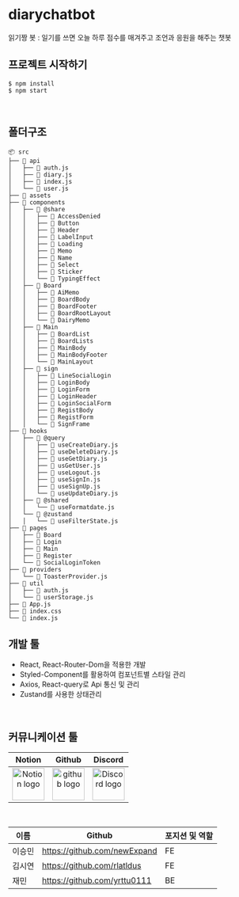# diarychatbot
읽기짱 봇 : 일기를 쓰면 오늘 하루 점수를 매겨주고 조언과 응원을 해주는 챗봇


## 프로젝트 시작하기 

```plain text
$ npm install
$ npm start
```

<br>

## 폴더구조
  
```
📦 src
├── 📂 api
│   ├── 📄 auth.js
│   ├── 📄 diary.js
│   ├── 📄 index.js
│   └── 📄 user.js
├── 📂 assets
├── 📂 components
│   ├── 📂 @share
│   │   ├── 📂 AccessDenied
│   │   ├── 📂 Button
│   │   ├── 📂 Header
│   │   ├── 📂 LabelInput
│   │   ├── 📂 Loading
│   │   ├── 📂 Memo
│   │   ├── 📂 Name
│   │   ├── 📂 Select
│   │   ├── 📂 Sticker
│   │   └── 📂 TypingEffect
│   ├── 📂 Board
│   │   ├── 📂 AiMemo
│   │   ├── 📂 BoardBody
│   │   ├── 📂 BoardFooter
│   │   ├── 📂 BoardRootLayout
│   │   └── 📂 DairyMemo
│   ├── 📂 Main
│   │   ├── 📂 BoardList
│   │   ├── 📂 BoardLists
│   │   ├── 📂 MainBody
│   │   ├── 📂 MainBodyFooter
│   │   └── 📂 MainLayout
│   ├── 📂 sign
│   │   ├── 📂 LineSocialLogin
│   │   ├── 📂 LoginBody
│   │   ├── 📂 LoginForm
│   │   ├── 📂 LoginHeader
│   │   ├── 📂 LoginSocialForm
│   │   ├── 📂 RegistBody
│   │   ├── 📂 RegistForm
│   │   └── 📂 SignFrame
├── 📂 hooks
│   ├── 📂 @query
│   │   ├── 📄 useCreateDiary.js
│   │   ├── 📄 useDeleteDiary.js
│   │   ├── 📄 useGetDiary.js
│   │   ├── 📄 usGetUser.js
│   │   ├── 📄 useLogout.js
│   │   ├── 📄 useSignIn.js
│   │   ├── 📄 useSignUp.js
│   │   └── 📄 useUpdateDiary.js
│   ├── 📂 @shared
│   │   └── 📄 useFormatdate.js
│   └── 📂 @zustand
│   │   └── 📄 useFilterState.js
├── 📂 pages
│   ├── 📂 Board
│   ├── 📂 Login
│   ├── 📂 Main
│   ├── 📂 Register
│   └── 📂 SocialLoginToken
├── 📂 providers
│   └── 📄 ToasterProvider.js
├── 📂 util
│   ├── 📄 auth.js
│   └── 📄 userStorage.js
├── 📄 App.js
├── 📄 index.css
└── 📄 index.js
```

</div>


## 개발 툴  

- React, React-Router-Dom을 적용한 개발
- Styled-Component를 활용하여 컴포넌트별 스타일 관리
- Axios, React-query로 Api 통신 및 관리
- Zustand를 사용한 상태관리


<br>

## 커뮤니케이션 툴 


Notion|Github|Discord|
| :--: | :--: | :--: |
| <img alt="Notion logo" src="https://www.notion.so/cdn-cgi/image/format=auto,width=640,quality=100/front-static/shared/icons/notion-app-icon-3d.png" height="65" width="65">| <img alt="github logo" src="https://techstack-generator.vercel.app/github-icon.svg" width="65" height="65">| <img alt="Discord logo" src="https://assets-global.website-files.com/6257adef93867e50d84d30e2/62595384e89d1d54d704ece7_3437c10597c1526c3dbd98c737c2bcae.svg" height="65" width="65"> |

<br>

| 이름   | Github                     | 포지션 및 역할   |
| ------ | ------------------------------- | ---------------- |
| 이승민 | https://github.com/newExpand    | FE               |
| 김시연 | https://github.com/rlatldus     | FE               |
| 재민   | https://github.com/yrttu0111    | BE               |

<br>

</div>
</details>
